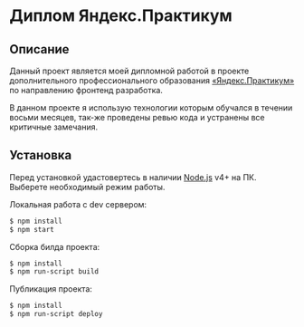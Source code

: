 # Диплом Яндекс.Практикум

## Описание
Данный проект является моей дипломной работой в проекте дополнительного профессионального образования [«Яндекс.Практикум»](https://praktikum.yandex.ru/) по направлению фронтенд разработка.

В данном проекте я использую технологии которым обучался в течении восьми месяцев, так-же проведены ревью кода и устранены все критичные замечания.

## Установка

Перед установкой удастовертесь в наличии [Node.js](https://nodejs.org/) v4+ на ПК.
Выберете необходимый режим работы.

Локальная работа с dev сервером:
```sh
$ npm install
$ npm start
```

Сборка билда проекта:


```sh
$ npm install
$ npm run-script build
```

Публикация проекта:
```sh
$ npm install
$ npm run-script deploy
```

